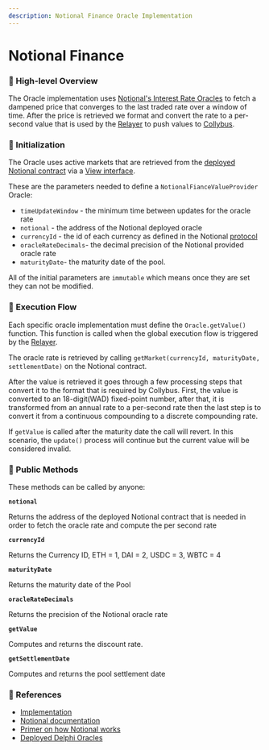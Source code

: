 ```yaml
---
description: Notional Finance Oracle Implementation
---
```


# Notional Finance

### 🔎 High-level Overview

The Oracle implementation uses [Notional's Interest Rate Oracles](https://docs.notional.finance/notional-v2/fcash-valuation/interest-rate-oracles) to fetch a dampened price that converges to the last traded rate over a window of time. After the price is retrieved we format and convert the rate to a per-second value that is used by the [Relayer](../../relayer.md) to push values to [Collybus](../../../fiat/).

### 🐣 Initialization

The Oracle uses active markets that are retrieved from the [deployed Notional contract](https://docs.notional.finance/developer-documentation/#deployed-contract-addresses) via a [View interface](https://github.com/notional-finance/contracts-v2/blob/d89be9474e181b322480830501728ea625e853d0/interfaces/notional/NotionalViews.sol).&#x20;

These are the parameters needed to define a `NotionalFianceValueProvider` Oracle:

* `timeUpdateWindow` - the minimum time between updates for the oracle rate
* `notional` - the address of the Notional deployed oracle
* `currencyId` - the id of each currency as defined in the Notional [protocol](https://docs.notional.finance/developer-documentation/off-chain/subgraph-reference#particularities-of-notionals-subgraph)
* `oracleRateDecimals`- the decimal precision of the Notional provided oracle rate
* `maturityDate`- the maturity date of the pool.

All of the initial parameters are `immutable` which means once they are set they can not be modified.

### 🌈 Execution Flow

Each specific oracle implementation must define the `Oracle.getValue()` function. This function is called when the global execution flow is triggered by the [Relayer](../../relayer.md). &#x20;

The oracle rate is retrieved by calling `getMarket(currencyId, maturityDate, settlementDate)` on the Notional contract.&#x20;

After the value is retrieved it goes through a few processing steps that convert it to the format that is required by Collybus. First, the value is converted to an 18-digit(WAD) fixed-point number, after that, it is transformed from an annual rate to a per-second rate then the last step is to convert it from a continuous compounding to a discrete compounding rate.

If `getValue` is called after the maturity date the call will revert. In this scenario, the `update()` process will continue but the current value will be considered invalid.

### 📑 Public Methods

These methods can be called by anyone:

**`notional`**

Returns the address of the deployed Notional contract that is needed in order to fetch the oracle rate and compute the per second rate

**`currencyId`**

Returns the Currency ID, ETH = 1, DAI = 2, USDC = 3, WBTC = 4

**`maturityDate`**

Returns the maturity date of the Pool

**`oracleRateDecimals`**

Returns the precision of the Notional oracle rate

**`getValue`**

Computes and returns the discount rate.

**`getSettlementDate`**

Computes and returns the pool settlement date

### 📘 References

* [Implementation](https://github.com/fiatdao/delphi/blob/26c91838d287a27e494c75a834fbafef303c090d/src/oracle\_implementations/discount\_rate/NotionalFinance/NotionalFinanceValueProvider.sol)
* [Notional documentation](https://docs.notional.finance/notional-v2/)
* [Primer on how Notional works](https://blog.notional.finance/how-notional-works/)
* [Deployed Delphi Oracles](https://github.com/fiatdao/changelog/tree/0693456e1938288734b79a24e9ac3be4a0ef6661/deployment)
